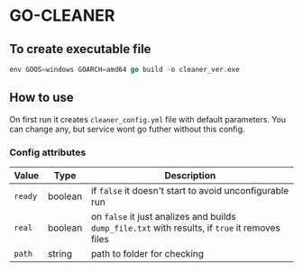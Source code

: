 # GO-CLEANER

## To create executable file

``` go
env GOOS=windows GOARCH=amd64 go build -o cleaner_ver.exe
```

## How to use

On first run it creates `cleaner_config.yml` file with default parameters.
You can change any, but service wont go futher without this config.

### Config attributes

|Value|Type|Description|
|-|-|-|
|`ready`|boolean|if `false` it doesn't start to avoid unconfigurable run|
|`real`|boolean|on `false` it just analizes and builds `dump_file.txt` with results, if `true` it removes files|
|`path`|string|path to folder for checking|
